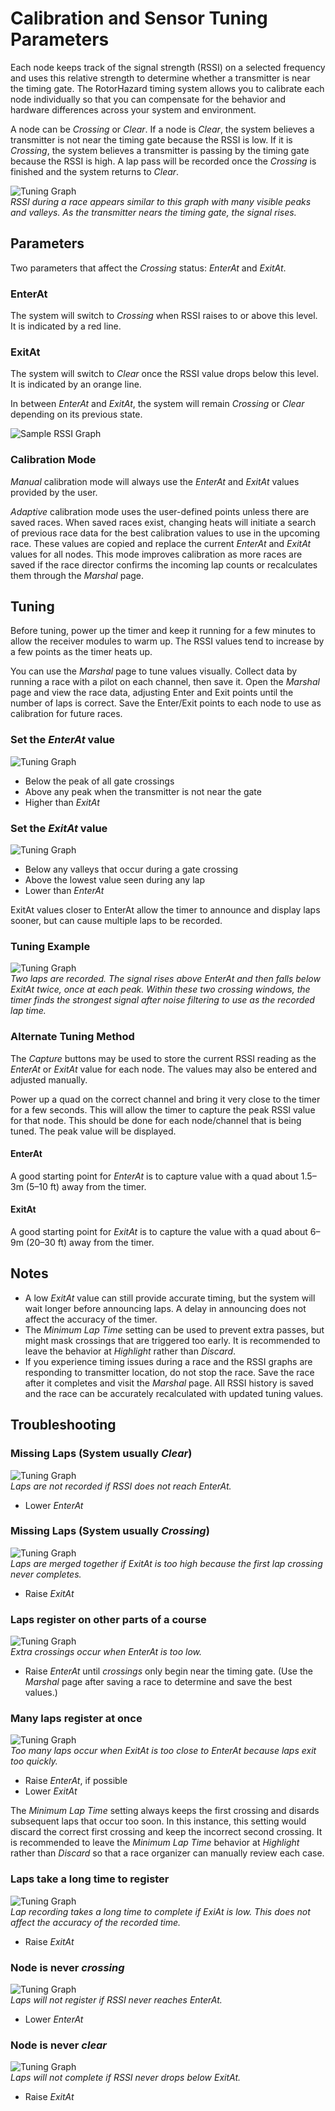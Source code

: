# Calibration and Sensor Tuning Parameters

Each node keeps track of the signal strength (RSSI) on a selected frequency and uses this relative strength to determine whether a transmitter is near the timing gate. The RotorHazard timing system allows you to calibrate each node individually so that you can compensate for the behavior and hardware differences across your system and environment.

A node can be *Crossing* or *Clear*. If a node is *Clear*, the system believes a transmitter is not near the timing gate because the RSSI is low. If it is *Crossing*, the system believes a transmitter is passing by the timing gate because the RSSI is high. A lap pass will be recorded once the *Crossing* is finished and the system returns to *Clear*.

![Tuning Graph](img/Tuning%20Graph-06.svg)<br />
_RSSI during a race appears similar to this graph with many visible peaks and valleys. As the transmitter nears the timing gate, the signal rises._

## Parameters
Two parameters that affect the *Crossing* status: *EnterAt* and *ExitAt*.

### EnterAt
The system will switch to *Crossing* when RSSI raises to or above this level. It is indicated by a red line.

### ExitAt
The system will switch to *Clear* once the RSSI value drops below this level. It is indicated by an orange line.

In between *EnterAt* and *ExitAt*, the system will remain *Crossing* or *Clear* depending on its previous state.

![Sample RSSI Graph](img/Sample%20RSSI%20Graph.svg)

### Calibration Mode

*Manual* calibration mode will always use the *EnterAt* and *ExitAt* values provided by the user.

*Adaptive* calibration mode uses the user-defined points unless there are saved races. When saved races exist, changing heats will initiate a search of previous race data for the best calibration values to use in the upcoming race. These values are copied and replace the current *EnterAt* and *ExitAt* values for all nodes. This mode improves calibration as more races are saved if the race director confirms the incoming lap counts or recalculates them through the *Marshal* page.

## Tuning
Before tuning, power up the timer and keep it running for a few minutes to allow the receiver modules to warm up. The RSSI values tend to increase by a few points as the timer heats up.

You can use the *Marshal* page to tune values visually. Collect data by running a race with a pilot on each channel, then save it. Open the *Marshal* page and view the race data, adjusting Enter and Exit points until the number of laps is correct. Save the Enter/Exit points to each node to use as calibration for future races.

### Set the *EnterAt* value
![Tuning Graph](img/Tuning%20Graph-10.svg)

* Below the peak of all gate crossings
* Above any peak when the transmitter is not near the gate
* Higher than *ExitAt*

### Set the *ExitAt* value
![Tuning Graph](img/Tuning%20Graph-11.svg)

* Below any valleys that occur during a gate crossing
* Above the lowest value seen during any lap
* Lower than *EnterAt*

ExitAt values closer to EnterAt allow the timer to announce and display laps sooner, but can cause multiple laps to be recorded.

### Tuning Example
![Tuning Graph](img/Tuning%20Graph-01.svg)<br />
_Two laps are recorded. The signal rises above *EnterAt* and then falls below *ExitAt* twice, once at each peak. Within these two crossing windows, the timer finds the strongest signal after noise filtering to use as the recorded lap time._

### Alternate Tuning Method

The *Capture* buttons may be used to store the current RSSI reading as the *EnterAt* or *ExitAt* value for each node. The values may also be entered and adjusted manually.

Power up a quad on the correct channel and bring it very close to the timer for a few seconds. This will allow the timer to capture the peak RSSI value for that node. This should be done for each node/channel that is being tuned. The peak value will be displayed.

#### EnterAt
A good starting point for *EnterAt* is to capture value with a quad about 1.5–3m (5–10 ft) away from the timer.

#### ExitAt
A good starting point for *ExitAt* is to capture the value with a quad about 6–9m (20–30 ft) away from the timer.

## Notes
* A low *ExitAt* value can still provide accurate timing, but the system will wait longer before announcing laps. A delay in announcing does not affect the accuracy of the timer.
* The *Minimum Lap Time* setting can be used to prevent extra passes, but might mask crossings that are triggered too early. It is recommended to leave the behavior at *Highlight* rather than *Discard*.
* If you experience timing issues during a race and the RSSI graphs are responding to transmitter location, do not stop the race. Save the race after it completes and visit the *Marshal* page. All RSSI history is saved and the race can be accurately recalculated with updated tuning values.

## Troubleshooting

### Missing Laps (System usually *Clear*)
![Tuning Graph](img/Tuning%20Graph-04.svg)<br />
_Laps are not recorded if RSSI does not reach EnterAt._
* Lower *EnterAt*

### Missing Laps (System usually *Crossing*)
![Tuning Graph](img/Tuning%20Graph-05.svg)<br />
_Laps are merged together if *ExitAt* is too high because the first lap crossing never completes._
* Raise *ExitAt*

### Laps register on other parts of a course
![Tuning Graph](img/Tuning%20Graph-03.svg)<br />
_Extra crossings occur when *EnterAt* is too low._
* Raise *EnterAt* until *crossings* only begin near the timing gate. (Use the *Marshal* page after saving a race to determine and save the best values.)

### Many laps register at once
![Tuning Graph](img/Tuning%20Graph-02.svg)<br />
_Too many laps occur when *ExitAt* is too close to *EnterAt* because laps exit too quickly._
* Raise *EnterAt*, if possible
* Lower *ExitAt*

The *Minimum Lap Time* setting always keeps the first crossing and disards subsequent laps that occur too soon. In this instance, this setting would discard the correct first crossing and keep the incorrect second crossing. It is recommended to leave the *Minimum Lap Time* behavior at *Highlight* rather than *Discard* so that a race organizer can manually review each case.

### Laps take a long time to register
![Tuning Graph](img/Tuning%20Graph-09.svg)<br />
_Lap recording takes a long time to complete if *ExiAt* is low. This does not affect the accuracy of the recorded time._
* Raise *ExitAt*

### Node is never *crossing*
![Tuning Graph](img/Tuning%20Graph-07.svg)<br />
_Laps will not register if RSSI never reaches *EnterAt*._
* Lower *EnterAt*

### Node is never *clear*
![Tuning Graph](img/Tuning%20Graph-08.svg)<br />
_Laps will not complete if RSSI never drops below *ExitAt*._
* Raise *ExitAt*

